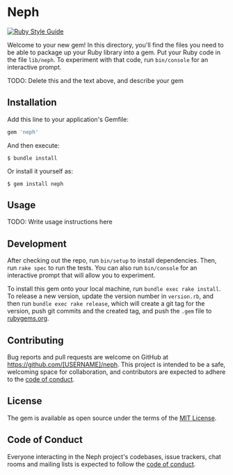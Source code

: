 # Neph

[![Ruby Style Guide](https://img.shields.io/badge/code_style-standard-brightgreen.svg)](https://github.com/testdouble/standard)

Welcome to your new gem! In this directory, you'll find the files you need to be able to package up your Ruby library into a gem. Put your Ruby code in the file `lib/neph`. To experiment with that code, run `bin/console` for an interactive prompt.

TODO: Delete this and the text above, and describe your gem

## Installation

Add this line to your application's Gemfile:

```ruby
gem 'neph'
```

And then execute:

    $ bundle install

Or install it yourself as:

    $ gem install neph

## Usage

TODO: Write usage instructions here

## Development

After checking out the repo, run `bin/setup` to install dependencies. Then, run `rake spec` to run the tests. You can also run `bin/console` for an interactive prompt that will allow you to experiment.

To install this gem onto your local machine, run `bundle exec rake install`. To release a new version, update the version number in `version.rb`, and then run `bundle exec rake release`, which will create a git tag for the version, push git commits and the created tag, and push the `.gem` file to [rubygems.org](https://rubygems.org).

## Contributing

Bug reports and pull requests are welcome on GitHub at https://github.com/[USERNAME]/neph. This project is intended to be a safe, welcoming space for collaboration, and contributors are expected to adhere to the [code of conduct](https://github.com/[USERNAME]/neph/blob/master/CODE_OF_CONDUCT.md).

## License

The gem is available as open source under the terms of the [MIT License](https://opensource.org/licenses/MIT).

## Code of Conduct

Everyone interacting in the Neph project's codebases, issue trackers, chat rooms and mailing lists is expected to follow the [code of conduct](https://github.com/[USERNAME]/neph/blob/master/CODE_OF_CONDUCT.md).
